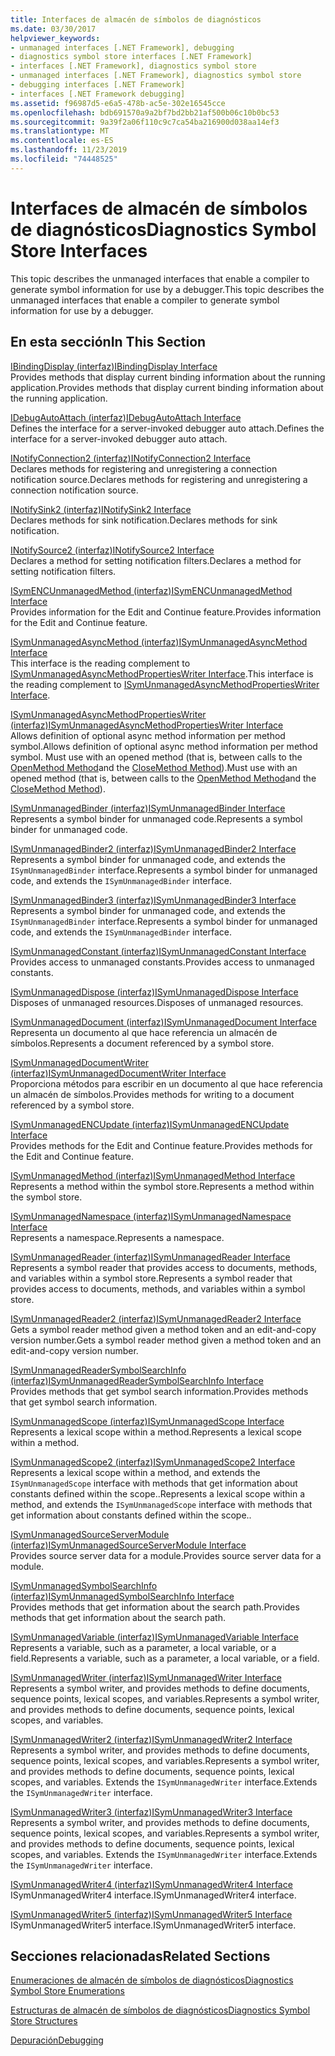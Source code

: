 ```yaml
---
title: Interfaces de almacén de símbolos de diagnósticos
ms.date: 03/30/2017
helpviewer_keywords:
- unmanaged interfaces [.NET Framework], debugging
- diagnostics symbol store interfaces [.NET Framework]
- interfaces [.NET Framework], diagnostics symbol store
- unmanaged interfaces [.NET Framework], diagnostics symbol store
- debugging interfaces [.NET Framework]
- interfaces [.NET Framework debugging]
ms.assetid: f96987d5-e6a5-478b-ac5e-302e16545cce
ms.openlocfilehash: bdb691570a9a2bf7bd2bb21af500b06c10b0bc53
ms.sourcegitcommit: 9a39f2a06f110c9c7ca54ba216900d038aa14ef3
ms.translationtype: MT
ms.contentlocale: es-ES
ms.lasthandoff: 11/23/2019
ms.locfileid: "74448525"
---
```

# <a name="diagnostics-symbol-store-interfaces"></a><span data-ttu-id="b213e-102">Interfaces de almacén de símbolos de diagnósticos</span><span class="sxs-lookup"><span data-stu-id="b213e-102">Diagnostics Symbol Store Interfaces</span></span>
<span data-ttu-id="b213e-103">This topic describes the unmanaged interfaces that enable a compiler to generate symbol information for use by a debugger.</span><span class="sxs-lookup"><span data-stu-id="b213e-103">This topic describes the unmanaged interfaces that enable a compiler to generate symbol information for use by a debugger.</span></span>  
  
## <a name="in-this-section"></a><span data-ttu-id="b213e-104">En esta sección</span><span class="sxs-lookup"><span data-stu-id="b213e-104">In This Section</span></span>  
 [<span data-ttu-id="b213e-105">IBindingDisplay (interfaz)</span><span class="sxs-lookup"><span data-stu-id="b213e-105">IBindingDisplay Interface</span></span>](../../../../docs/framework/unmanaged-api/diagnostics/ibindingdisplay-interface.md)  
 <span data-ttu-id="b213e-106">Provides methods that display current binding information about the running application.</span><span class="sxs-lookup"><span data-stu-id="b213e-106">Provides methods that display current binding information about the running application.</span></span>  
  
 [<span data-ttu-id="b213e-107">IDebugAutoAttach (interfaz)</span><span class="sxs-lookup"><span data-stu-id="b213e-107">IDebugAutoAttach Interface</span></span>](../../../../docs/framework/unmanaged-api/diagnostics/idebugautoattach-interface.md)  
 <span data-ttu-id="b213e-108">Defines the interface for a server-invoked debugger auto attach.</span><span class="sxs-lookup"><span data-stu-id="b213e-108">Defines the interface for a server-invoked debugger auto attach.</span></span>  
  
 [<span data-ttu-id="b213e-109">INotifyConnection2 (interfaz)</span><span class="sxs-lookup"><span data-stu-id="b213e-109">INotifyConnection2 Interface</span></span>](../../../../docs/framework/unmanaged-api/diagnostics/inotifyconnection2-interface.md)  
 <span data-ttu-id="b213e-110">Declares methods for registering and unregistering a connection notification source.</span><span class="sxs-lookup"><span data-stu-id="b213e-110">Declares methods for registering and unregistering a connection notification source.</span></span>  
  
 [<span data-ttu-id="b213e-111">INotifySink2 (interfaz)</span><span class="sxs-lookup"><span data-stu-id="b213e-111">INotifySink2 Interface</span></span>](../../../../docs/framework/unmanaged-api/diagnostics/inotifysink2-interface.md)  
 <span data-ttu-id="b213e-112">Declares methods for sink notification.</span><span class="sxs-lookup"><span data-stu-id="b213e-112">Declares methods for sink notification.</span></span>  
  
 [<span data-ttu-id="b213e-113">INotifySource2 (interfaz)</span><span class="sxs-lookup"><span data-stu-id="b213e-113">INotifySource2 Interface</span></span>](../../../../docs/framework/unmanaged-api/diagnostics/inotifysource2-interface.md)  
 <span data-ttu-id="b213e-114">Declares a method for setting notification filters.</span><span class="sxs-lookup"><span data-stu-id="b213e-114">Declares a method for setting notification filters.</span></span>  
  
 [<span data-ttu-id="b213e-115">ISymENCUnmanagedMethod (interfaz)</span><span class="sxs-lookup"><span data-stu-id="b213e-115">ISymENCUnmanagedMethod Interface</span></span>](../../../../docs/framework/unmanaged-api/diagnostics/isymencunmanagedmethod-interface.md)  
 <span data-ttu-id="b213e-116">Provides information for the Edit and Continue feature.</span><span class="sxs-lookup"><span data-stu-id="b213e-116">Provides information for the Edit and Continue feature.</span></span>  
  
 [<span data-ttu-id="b213e-117">ISymUnmanagedAsyncMethod (interfaz)</span><span class="sxs-lookup"><span data-stu-id="b213e-117">ISymUnmanagedAsyncMethod Interface</span></span>](../../../../docs/framework/unmanaged-api/diagnostics/isymunmanagedasyncmethod-interface.md)  
 <span data-ttu-id="b213e-118">This interface is the reading complement to [ISymUnmanagedAsyncMethodPropertiesWriter Interface](../../../../docs/framework/unmanaged-api/diagnostics/isymunmanagedasyncmethodpropertieswriter-interface.md).</span><span class="sxs-lookup"><span data-stu-id="b213e-118">This interface is the reading complement to [ISymUnmanagedAsyncMethodPropertiesWriter Interface](../../../../docs/framework/unmanaged-api/diagnostics/isymunmanagedasyncmethodpropertieswriter-interface.md).</span></span>  
  
 [<span data-ttu-id="b213e-119">ISymUnmanagedAsyncMethodPropertiesWriter (interfaz)</span><span class="sxs-lookup"><span data-stu-id="b213e-119">ISymUnmanagedAsyncMethodPropertiesWriter Interface</span></span>](../../../../docs/framework/unmanaged-api/diagnostics/isymunmanagedasyncmethodpropertieswriter-interface.md)  
 <span data-ttu-id="b213e-120">Allows definition of optional async method information per method symbol.</span><span class="sxs-lookup"><span data-stu-id="b213e-120">Allows definition of optional async method information per method symbol.</span></span> <span data-ttu-id="b213e-121">Must use with an opened method (that is, between calls to the [OpenMethod Method](../../../../docs/framework/unmanaged-api/diagnostics/isymunmanagedwriter-openmethod-method.md)and the [CloseMethod Method](../../../../docs/framework/unmanaged-api/diagnostics/isymunmanagedwriter-closemethod-method.md)).</span><span class="sxs-lookup"><span data-stu-id="b213e-121">Must use with an opened method (that is, between calls to the [OpenMethod Method](../../../../docs/framework/unmanaged-api/diagnostics/isymunmanagedwriter-openmethod-method.md)and the [CloseMethod Method](../../../../docs/framework/unmanaged-api/diagnostics/isymunmanagedwriter-closemethod-method.md)).</span></span>  
  
 [<span data-ttu-id="b213e-122">ISymUnmanagedBinder (interfaz)</span><span class="sxs-lookup"><span data-stu-id="b213e-122">ISymUnmanagedBinder Interface</span></span>](../../../../docs/framework/unmanaged-api/diagnostics/isymunmanagedbinder-interface.md)  
 <span data-ttu-id="b213e-123">Represents a symbol binder for unmanaged code.</span><span class="sxs-lookup"><span data-stu-id="b213e-123">Represents a symbol binder for unmanaged code.</span></span>  
  
 [<span data-ttu-id="b213e-124">ISymUnmanagedBinder2 (interfaz)</span><span class="sxs-lookup"><span data-stu-id="b213e-124">ISymUnmanagedBinder2 Interface</span></span>](../../../../docs/framework/unmanaged-api/diagnostics/isymunmanagedbinder2-interface.md)  
 <span data-ttu-id="b213e-125">Represents a symbol binder for unmanaged code, and extends the `ISymUnmanagedBinder` interface.</span><span class="sxs-lookup"><span data-stu-id="b213e-125">Represents a symbol binder for unmanaged code, and extends the `ISymUnmanagedBinder` interface.</span></span>  
  
 [<span data-ttu-id="b213e-126">ISymUnmanagedBinder3 (interfaz)</span><span class="sxs-lookup"><span data-stu-id="b213e-126">ISymUnmanagedBinder3 Interface</span></span>](../../../../docs/framework/unmanaged-api/diagnostics/isymunmanagedbinder3-interface.md)  
 <span data-ttu-id="b213e-127">Represents a symbol binder for unmanaged code, and extends the `ISymUnmanagedBinder` interface.</span><span class="sxs-lookup"><span data-stu-id="b213e-127">Represents a symbol binder for unmanaged code, and extends the `ISymUnmanagedBinder` interface.</span></span>  
  
 [<span data-ttu-id="b213e-128">ISymUnmanagedConstant (interfaz)</span><span class="sxs-lookup"><span data-stu-id="b213e-128">ISymUnmanagedConstant Interface</span></span>](../../../../docs/framework/unmanaged-api/diagnostics/isymunmanagedconstant-interface.md)  
 <span data-ttu-id="b213e-129">Provides access to unmanaged constants.</span><span class="sxs-lookup"><span data-stu-id="b213e-129">Provides access to unmanaged constants.</span></span>  
  
 [<span data-ttu-id="b213e-130">ISymUnmanagedDispose (interfaz)</span><span class="sxs-lookup"><span data-stu-id="b213e-130">ISymUnmanagedDispose Interface</span></span>](../../../../docs/framework/unmanaged-api/diagnostics/isymunmanageddispose-interface.md)  
 <span data-ttu-id="b213e-131">Disposes of unmanaged resources.</span><span class="sxs-lookup"><span data-stu-id="b213e-131">Disposes of unmanaged resources.</span></span>  
  
 [<span data-ttu-id="b213e-132">ISymUnmanagedDocument (interfaz)</span><span class="sxs-lookup"><span data-stu-id="b213e-132">ISymUnmanagedDocument Interface</span></span>](../../../../docs/framework/unmanaged-api/diagnostics/isymunmanageddocument-interface.md)  
 <span data-ttu-id="b213e-133">Representa un documento al que hace referencia un almacén de símbolos.</span><span class="sxs-lookup"><span data-stu-id="b213e-133">Represents a document referenced by a symbol store.</span></span>  
  
 [<span data-ttu-id="b213e-134">ISymUnmanagedDocumentWriter (interfaz)</span><span class="sxs-lookup"><span data-stu-id="b213e-134">ISymUnmanagedDocumentWriter Interface</span></span>](../../../../docs/framework/unmanaged-api/diagnostics/isymunmanageddocumentwriter-interface.md)  
 <span data-ttu-id="b213e-135">Proporciona métodos para escribir en un documento al que hace referencia un almacén de símbolos.</span><span class="sxs-lookup"><span data-stu-id="b213e-135">Provides methods for writing to a document referenced by a symbol store.</span></span>  
  
 [<span data-ttu-id="b213e-136">ISymUnmanagedENCUpdate (interfaz)</span><span class="sxs-lookup"><span data-stu-id="b213e-136">ISymUnmanagedENCUpdate Interface</span></span>](../../../../docs/framework/unmanaged-api/diagnostics/isymunmanagedencupdate-interface.md)  
 <span data-ttu-id="b213e-137">Provides methods for the Edit and Continue feature.</span><span class="sxs-lookup"><span data-stu-id="b213e-137">Provides methods for the Edit and Continue feature.</span></span>  
  
 [<span data-ttu-id="b213e-138">ISymUnmanagedMethod (interfaz)</span><span class="sxs-lookup"><span data-stu-id="b213e-138">ISymUnmanagedMethod Interface</span></span>](../../../../docs/framework/unmanaged-api/diagnostics/isymunmanagedmethod-interface.md)  
 <span data-ttu-id="b213e-139">Represents a method within the symbol store.</span><span class="sxs-lookup"><span data-stu-id="b213e-139">Represents a method within the symbol store.</span></span>  
  
 [<span data-ttu-id="b213e-140">ISymUnmanagedNamespace (interfaz)</span><span class="sxs-lookup"><span data-stu-id="b213e-140">ISymUnmanagedNamespace Interface</span></span>](../../../../docs/framework/unmanaged-api/diagnostics/isymunmanagednamespace-interface.md)  
 <span data-ttu-id="b213e-141">Represents a namespace.</span><span class="sxs-lookup"><span data-stu-id="b213e-141">Represents a namespace.</span></span>  
  
 [<span data-ttu-id="b213e-142">ISymUnmanagedReader (interfaz)</span><span class="sxs-lookup"><span data-stu-id="b213e-142">ISymUnmanagedReader Interface</span></span>](../../../../docs/framework/unmanaged-api/diagnostics/isymunmanagedreader-interface.md)  
 <span data-ttu-id="b213e-143">Represents a symbol reader that provides access to documents, methods, and variables within a symbol store.</span><span class="sxs-lookup"><span data-stu-id="b213e-143">Represents a symbol reader that provides access to documents, methods, and variables within a symbol store.</span></span>  
  
 [<span data-ttu-id="b213e-144">ISymUnmanagedReader2 (interfaz)</span><span class="sxs-lookup"><span data-stu-id="b213e-144">ISymUnmanagedReader2 Interface</span></span>](../../../../docs/framework/unmanaged-api/diagnostics/isymunmanagedreader2-interface.md)  
 <span data-ttu-id="b213e-145">Gets a symbol reader method given a method token and an edit-and-copy version number.</span><span class="sxs-lookup"><span data-stu-id="b213e-145">Gets a symbol reader method given a method token and an edit-and-copy version number.</span></span>  
  
 [<span data-ttu-id="b213e-146">ISymUnmanagedReaderSymbolSearchInfo (interfaz)</span><span class="sxs-lookup"><span data-stu-id="b213e-146">ISymUnmanagedReaderSymbolSearchInfo Interface</span></span>](../../../../docs/framework/unmanaged-api/diagnostics/isymunmanagedreadersymbolsearchinfo-interface.md)  
 <span data-ttu-id="b213e-147">Provides methods that get symbol search information.</span><span class="sxs-lookup"><span data-stu-id="b213e-147">Provides methods that get symbol search information.</span></span>  
  
 [<span data-ttu-id="b213e-148">ISymUnmanagedScope (interfaz)</span><span class="sxs-lookup"><span data-stu-id="b213e-148">ISymUnmanagedScope Interface</span></span>](../../../../docs/framework/unmanaged-api/diagnostics/isymunmanagedscope-interface.md)  
 <span data-ttu-id="b213e-149">Represents a lexical scope within a method.</span><span class="sxs-lookup"><span data-stu-id="b213e-149">Represents a lexical scope within a method.</span></span>  
  
 [<span data-ttu-id="b213e-150">ISymUnmanagedScope2 (interfaz)</span><span class="sxs-lookup"><span data-stu-id="b213e-150">ISymUnmanagedScope2 Interface</span></span>](../../../../docs/framework/unmanaged-api/diagnostics/isymunmanagedscope2-interface.md)  
 <span data-ttu-id="b213e-151">Represents a lexical scope within a method, and extends the `ISymUnmanagedScope` interface with methods that get information about constants defined within the scope..</span><span class="sxs-lookup"><span data-stu-id="b213e-151">Represents a lexical scope within a method, and extends the `ISymUnmanagedScope` interface with methods that get information about constants defined within the scope..</span></span>  
  
 [<span data-ttu-id="b213e-152">ISymUnmanagedSourceServerModule (interfaz)</span><span class="sxs-lookup"><span data-stu-id="b213e-152">ISymUnmanagedSourceServerModule Interface</span></span>](../../../../docs/framework/unmanaged-api/diagnostics/isymunmanagedsourceservermodule-interface.md)  
 <span data-ttu-id="b213e-153">Provides source server data for a module.</span><span class="sxs-lookup"><span data-stu-id="b213e-153">Provides source server data for a module.</span></span>  
  
 [<span data-ttu-id="b213e-154">ISymUnmanagedSymbolSearchInfo (interfaz)</span><span class="sxs-lookup"><span data-stu-id="b213e-154">ISymUnmanagedSymbolSearchInfo Interface</span></span>](../../../../docs/framework/unmanaged-api/diagnostics/isymunmanagedsymbolsearchinfo-interface.md)  
 <span data-ttu-id="b213e-155">Provides methods that get information about the search path.</span><span class="sxs-lookup"><span data-stu-id="b213e-155">Provides methods that get information about the search path.</span></span>  
  
 [<span data-ttu-id="b213e-156">ISymUnmanagedVariable (interfaz)</span><span class="sxs-lookup"><span data-stu-id="b213e-156">ISymUnmanagedVariable Interface</span></span>](../../../../docs/framework/unmanaged-api/diagnostics/isymunmanagedvariable-interface.md)  
 <span data-ttu-id="b213e-157">Represents a variable, such as a parameter, a local variable, or a field.</span><span class="sxs-lookup"><span data-stu-id="b213e-157">Represents a variable, such as a parameter, a local variable, or a field.</span></span>  
  
 [<span data-ttu-id="b213e-158">ISymUnmanagedWriter (interfaz)</span><span class="sxs-lookup"><span data-stu-id="b213e-158">ISymUnmanagedWriter Interface</span></span>](../../../../docs/framework/unmanaged-api/diagnostics/isymunmanagedwriter-interface.md)  
 <span data-ttu-id="b213e-159">Represents a symbol writer, and provides methods to define documents, sequence points, lexical scopes, and variables.</span><span class="sxs-lookup"><span data-stu-id="b213e-159">Represents a symbol writer, and provides methods to define documents, sequence points, lexical scopes, and variables.</span></span>  
  
 [<span data-ttu-id="b213e-160">ISymUnmanagedWriter2 (interfaz)</span><span class="sxs-lookup"><span data-stu-id="b213e-160">ISymUnmanagedWriter2 Interface</span></span>](../../../../docs/framework/unmanaged-api/diagnostics/isymunmanagedwriter2-interface.md)  
 <span data-ttu-id="b213e-161">Represents a symbol writer, and provides methods to define documents, sequence points, lexical scopes, and variables.</span><span class="sxs-lookup"><span data-stu-id="b213e-161">Represents a symbol writer, and provides methods to define documents, sequence points, lexical scopes, and variables.</span></span> <span data-ttu-id="b213e-162">Extends the `ISymUnmanagedWriter` interface.</span><span class="sxs-lookup"><span data-stu-id="b213e-162">Extends the `ISymUnmanagedWriter` interface.</span></span>  
  
 [<span data-ttu-id="b213e-163">ISymUnmanagedWriter3 (interfaz)</span><span class="sxs-lookup"><span data-stu-id="b213e-163">ISymUnmanagedWriter3 Interface</span></span>](../../../../docs/framework/unmanaged-api/diagnostics/isymunmanagedwriter3-interface.md)  
 <span data-ttu-id="b213e-164">Represents a symbol writer, and provides methods to define documents, sequence points, lexical scopes, and variables.</span><span class="sxs-lookup"><span data-stu-id="b213e-164">Represents a symbol writer, and provides methods to define documents, sequence points, lexical scopes, and variables.</span></span> <span data-ttu-id="b213e-165">Extends the `ISymUnmanagedWriter` interface.</span><span class="sxs-lookup"><span data-stu-id="b213e-165">Extends the `ISymUnmanagedWriter` interface.</span></span>  
  
 [<span data-ttu-id="b213e-166">ISymUnmanagedWriter4 (interfaz)</span><span class="sxs-lookup"><span data-stu-id="b213e-166">ISymUnmanagedWriter4 Interface</span></span>](../../../../docs/framework/unmanaged-api/diagnostics/isymunmanagedwriter4-interface.md)  
 <span data-ttu-id="b213e-167">ISymUnmanagedWriter4 interface.</span><span class="sxs-lookup"><span data-stu-id="b213e-167">ISymUnmanagedWriter4 interface.</span></span>  
  
 [<span data-ttu-id="b213e-168">ISymUnmanagedWriter5 (interfaz)</span><span class="sxs-lookup"><span data-stu-id="b213e-168">ISymUnmanagedWriter5 Interface</span></span>](../../../../docs/framework/unmanaged-api/diagnostics/isymunmanagedwriter5-interface.md)  
 <span data-ttu-id="b213e-169">ISymUnmanagedWriter5 interface.</span><span class="sxs-lookup"><span data-stu-id="b213e-169">ISymUnmanagedWriter5 interface.</span></span>  
  
## <a name="related-sections"></a><span data-ttu-id="b213e-170">Secciones relacionadas</span><span class="sxs-lookup"><span data-stu-id="b213e-170">Related Sections</span></span>  
 [<span data-ttu-id="b213e-171">Enumeraciones de almacén de símbolos de diagnósticos</span><span class="sxs-lookup"><span data-stu-id="b213e-171">Diagnostics Symbol Store Enumerations</span></span>](../../../../docs/framework/unmanaged-api/diagnostics/diagnostics-symbol-store-enumerations.md)  
  
 [<span data-ttu-id="b213e-172">Estructuras de almacén de símbolos de diagnósticos</span><span class="sxs-lookup"><span data-stu-id="b213e-172">Diagnostics Symbol Store Structures</span></span>](../../../../docs/framework/unmanaged-api/diagnostics/diagnostics-symbol-store-structures.md)  
  
 [<span data-ttu-id="b213e-173">Depuración</span><span class="sxs-lookup"><span data-stu-id="b213e-173">Debugging</span></span>](../../../../docs/framework/unmanaged-api/debugging/index.md)
